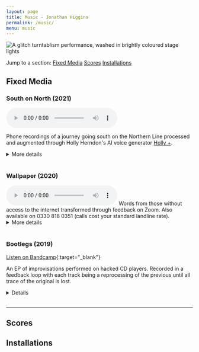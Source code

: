 ```yaml
---
layout: page
title: Music - Jonathan Higgins
permalink: /music/
menu: music
---
```

<img
  sizes="(min-width: 56em) 800px, 90vw"
  srcset="/media/images/gigs_400.jpg 400w,
          /media/images/gigs_600.jpg 600w,
          /media/images/gigs.jpg 800w"
  alt="A glitch turntablism performance, washed in brightly coloured stage lights">

Jump to a section: [Fixed Media](#fixed-media) [Scores](#scores) [Installations](#installations)


## Fixed Media

### South on North (2021)

<audio controls>
  <source src="/media/audio/south_on_north.mp3" type="audio/mpeg">
Your browser does not support the audio element.
</audio>

Phone recordings of a journey going south on the Northern Line processed and augmented through Holly Herndon's AI voice generator <a href="https://holly.plus/" target="_blank">Holly +</a>.
<details>
 <summary>More details</summary>
<a href="https://jphiggins.bandcamp.com/track/south-on-north" target="_blank">Purchase on Bandcamp</a>
</details> <br>

### Wallpaper (2020)

<audio controls>
  <source src="/media/audio/wallpaper.mp3" type="audio/mpeg">
Your browser does not support the audio element.
</audio>
Words from those without access to the internet transformed through feedback on Zoom. Also available on 0330 818 0351 (calls cost your standard landline rate).
<details>
 <summary>More details</summary>

During isolation we have looked to the internet to replace in person communication. Zoom and similar services have provided much needed interaction for many. However, those who lack access to the internet are excluded from these virtual social spaces. Wallpaper utilises words from those isolating without access to the internet. In an online recording session their words were read back, performed and manipulated via the imperfections of the internet until digital noise overtook all meaning. These recordings were then arranged to create Wallpaper.<br><br>

Wallpaper exists in two versions: the digital download available here and a hotline available on 0330 818 0351 (calls cost your standard landline rate, if you're outside the UK please call +44 330 818 0351). The phone you use, where you are and the time of day you call will all affect the quality of the playback through the hotline creating a unique ‘version’ of the piece on each listen. As the quality of the call changes different aspects of the piece are filtered out, forefronting or hiding various layers within the music. The EP available on Bandcamp consists of the digital download of Wallpaper and three recordings of the hotline from different phones and locations.<br><br>

Performers: Patricia Auchterlonie, Mimi Doulton, Ella Taylor and Juliet Wallace.<br><br>

Supported by Sound and Music's ‘Interpreting Isolation’ Grants.<br><br>

<a href="https://jphiggins.bandcamp.com/album/wallpaper" target="_blank">Purchase on Bandcamp</a>
</details><br>

### Bootlegs (2019)

[Listen on Bandcamp](https://fractalmeat.bandcamp.com/album/bootlegs){:target="_blank"}

An EP of improvisations performed on hacked CD players. Recorded in a feedback loop with each track being a reprocessing of the previous until all trace of the original is lost. 

<details>
 <summary>Details</summary>

Bootlegs began as two low quality recordings of glitch turntablism gigs. To make the first track of the EP, these raw, unprocessed recordings were burnt to CDs, improvised with and the output recorded in a single continuous take. This improvisation was then burnt to CDs and used as the source material for an improvisation for the second track; this iterative process was repeated for each track on the EP. With each iteration the sounds become further removed from the original bootleg gig recordings until eventually almost all trace is lost. By the end all that is left is the sound of the CD players themselves.<br><br>

Bootlegs is built from sounds recorded at Liquid Sky, Berlin (01.05.19) and Hatch, Sheffield (20.07.19).<br><br>

Released on Fractal Meat Cuts.<br><br>

<a href="https://jphiggins.bandcamp.com/album/bootlegs" target="_blank">Purchase on Bandcamp</a>
</details><br>



---
## Scores



## Installations
